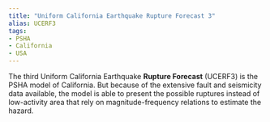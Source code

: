 ```yaml
---
title: "Uniform California Earthquake Rupture Forecast 3"
alias: UCERF3
tags:
- PSHA
- California
- USA
---
```


The third Uniform California Earthquake **Rupture Forecast** (UCERF3) is the PSHA model of California. But because of the extensive fault and seismicity data available, the model is able to present the possible ruptures instead of low-activity area that rely on magnitude-frequency relations to estimate the hazard.